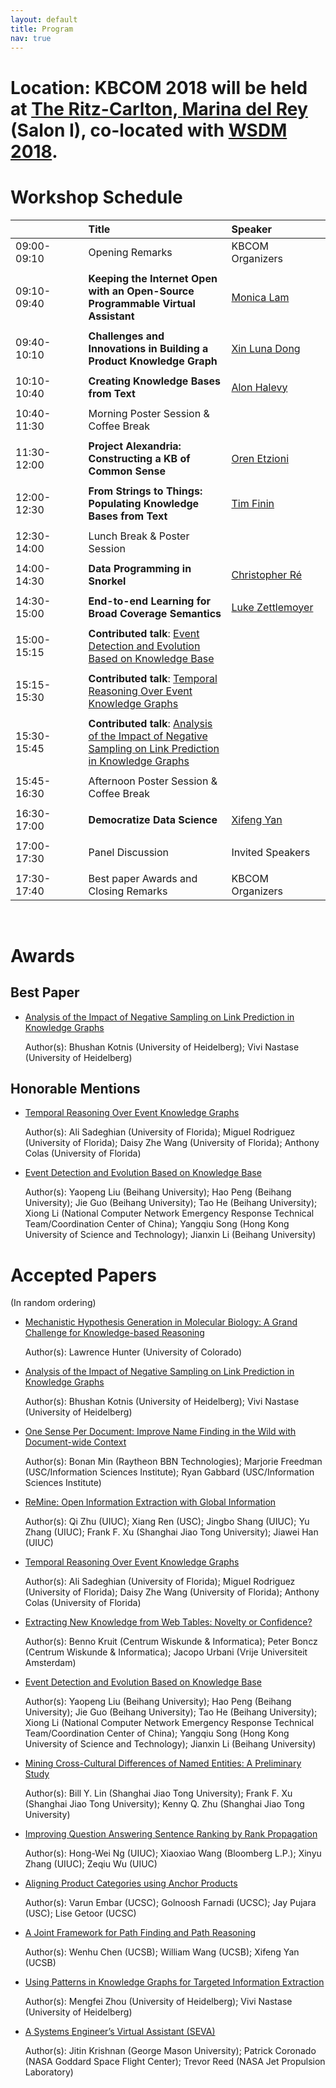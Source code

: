 ```yaml
---
layout: default
title: Program
nav: true
---
```


# Location: KBCOM 2018 will be held at [The Ritz-Carlton, Marina del Rey](http://www.ritzcarlton.com/en/hotels/california/marina-del-rey#Hotel) (Salon I), co-located with [WSDM 2018](http://www.wsdm-conference.org/2018/index.html).


# Workshop Schedule

<!--
A preview of the workshop schedule is available <a href="images/Schedule.pdf" target="_blank">here</a>.
-->

| &nbsp;&nbsp;&nbsp;&nbsp;&nbsp;&nbsp;&nbsp;&nbsp;&nbsp;&nbsp;&nbsp;&nbsp;&nbsp;&nbsp;&nbsp;&nbsp;&nbsp;&nbsp;&nbsp;&nbsp;&nbsp;&nbsp;&nbsp;             | Title             | Speaker&nbsp;&nbsp;&nbsp;&nbsp;&nbsp;&nbsp;&nbsp;&nbsp;&nbsp;&nbsp;&nbsp;&nbsp;&nbsp;&nbsp;&nbsp;&nbsp;&nbsp;&nbsp; |
|:-------------|:-----------------|:----------|
| 09:00-09:10   | Opening Remarks   | KBCOM Organizers |
|||
| 09:10-09:40   | **Keeping the Internet Open with an Open-Source Programmable Virtual Assistant** | [Monica Lam](https://suif.stanford.edu/~lam/) |
|||
| 09:40-10:10  | **Challenges and Innovations in Building a Product Knowledge Graph** | [Xin Luna Dong](http://lunadong.com/)  |
|||
| 10:10-10:40 | **Creating Knowledge Bases from Text** | [Alon Halevy](https://homes.cs.washington.edu/~alon/) |
|||
| 10:40-11:30 | Morning Poster Session & Coffee Break  |
|||
| 11:30-12:00 | **Project Alexandria: Constructing a KB of Common Sense** | [Oren Etzioni](http://allenai.org/team/orene/) |
|||
| 12:00-12:30 | **From Strings to Things: Populating Knowledge Bases from Text** | [Tim Finin](https://www.csee.umbc.edu/~finin/) |
|||
| 12:30-14:00  | Lunch Break & Poster Session |
|||
| 14:00-14:30   | **Data Programming in Snorkel** | [Christopher Ré](https://cs.stanford.edu/people/chrismre/) |
|||
| 14:30-15:00   | **End-to-end Learning for Broad Coverage Semantics** | [Luke Zettlemoyer](https://www.cs.washington.edu/people/faculty/lsz)  |
|||
| 15:00-15:15   | **Contributed talk**: [Event Detection and Evolution Based on Knowledge Base](./papers/KBCOM_2018_paper_1.pdf) | |
|||
| 15:15-15:30   | **Contributed talk**: [Temporal Reasoning Over Event Knowledge Graphs](./papers/KBCOM_2018_paper_11.pdf) | |
|||
| 15:30-15:45   | **Contributed talk**: [Analysis of the Impact of Negative Sampling on Link Prediction in Knowledge Graphs](./papers/KBCOM_2018_paper_4.pdf) | |
|||
| 15:45-16:30   | Afternoon Poster Session & Coffee Break | |
|||
| 16:30-17:00   | **Democratize Data Science** | [Xifeng Yan](http://www.cs.ucsb.edu/~xyan/)|
|||
| 17:00-17:30   | Panel Discussion | Invited Speakers |
|||
| 17:30-17:40   | Best paper Awards and Closing Remarks |KBCOM Organizers |


<!--
<object data="images/Schedule.pdf" type="application/pdf" width="700px" height="700px">
    <embed src="images/Schedule.pdf">
        This browser does not support PDFs. Please download the PDF to view it: <a href="images/Schedule.pdf">Download PDF</a>.</p>
    </embed>
</object>
-->
<br />

# Awards

## Best Paper

* [Analysis of the Impact of Negative Sampling on Link Prediction in Knowledge Graphs](./papers/KBCOM_2018_paper_4.pdf)

   Author(s): Bhushan Kotnis (University of Heidelberg); Vivi Nastase (University of Heidelberg)

## Honorable Mentions

* [Temporal Reasoning Over Event Knowledge Graphs](./papers/KBCOM_2018_paper_11.pdf)

   Author(s): Ali Sadeghian (University of Florida); Miguel Rodriguez (University of Florida); Daisy Zhe Wang (University of Florida); Anthony Colas (University of Florida)

* [Event Detection and Evolution Based on Knowledge Base](./papers/KBCOM_2018_paper_1.pdf)

   Author(s): Yaopeng Liu (Beihang University); Hao Peng (Beihang University); Jie Guo (Beihang University); Tao He (Beihang University); Xiong Li (National Computer Network Emergency Response Technical Team/Coordination Center of China); Yangqiu Song (Hong Kong University of Science and
Technology); Jianxin Li (Beihang University)


# Accepted Papers
(In random ordering)

* [Mechanistic Hypothesis Generation in Molecular Biology: A Grand Challenge for Knowledge-based Reasoning](./papers/KBCOM_2018_paper_10.pdf)

   Author(s): Lawrence Hunter (University of Colorado) 

* [Analysis of the Impact of Negative Sampling on Link Prediction in Knowledge Graphs](./papers/KBCOM_2018_paper_4.pdf)

   Author(s): Bhushan Kotnis (University of Heidelberg); Vivi Nastase (University of Heidelberg)

* [One Sense Per Document: Improve Name Finding in the Wild with Document-wide Context](./papers/KBCOM_2018_paper_6.pdf)

   Author(s): Bonan Min (Raytheon BBN Technologies); Marjorie Freedman (USC/Information Sciences Institute); Ryan Gabbard (USC/Information Sciences Institute)

* [ReMine: Open Information Extraction with Global Information](./papers/KBCOM_2018_paper_20.pdf)

   Author(s): Qi Zhu (UIUC); Xiang Ren (USC); Jingbo Shang (UIUC); Yu Zhang (UIUC); Frank F. Xu (Shanghai Jiao Tong University); Jiawei Han (UIUC)

* [Temporal Reasoning Over Event Knowledge Graphs](./papers/KBCOM_2018_paper_11.pdf)

   Author(s): Ali Sadeghian (University of Florida); Miguel Rodriguez (University of Florida); Daisy Zhe Wang (University of Florida); Anthony Colas (University of Florida)

* [Extracting New Knowledge from Web Tables: Novelty or Confidence?](./papers/KBCOM_2018_paper_7.pdf)

   Author(s): Benno Kruit (Centrum Wiskunde & Informatica); Peter Boncz (Centrum Wiskunde & Informatica); Jacopo Urbani (Vrije Universiteit Amsterdam)

* [Event Detection and Evolution Based on Knowledge Base](./papers/KBCOM_2018_paper_1.pdf)

   Author(s): Yaopeng Liu (Beihang University); Hao Peng (Beihang University); Jie Guo (Beihang University); Tao He (Beihang University); Xiong Li (National Computer Network Emergency Response Technical Team/Coordination Center of China); Yangqiu Song (Hong Kong University of Science and
Technology); Jianxin Li (Beihang University)

* [Mining Cross-Cultural Differences of Named Entities: A Preliminary Study](./papers/KBCOM_2018_paper_12.pdf)

   Author(s): Bill Y. Lin (Shanghai Jiao Tong University); Frank F. Xu (Shanghai Jiao Tong University); Kenny Q. Zhu (Shanghai Jiao Tong University)

* [Improving Question Answering Sentence Ranking by Rank Propagation](./papers/KBCOM_2018_paper_19.pdf)

   Author(s): Hong-Wei Ng (UIUC); Xiaoxiao Wang (Bloomberg L.P.); Xinyu Zhang (UIUC); Zeqiu Wu (UIUC)

* [Aligning Product Categories using Anchor Products](./papers/KBCOM_2018_paper_16.pdf)

   Author(s): Varun Embar (UCSC); Golnoosh Farnadi (UCSC); Jay Pujara (USC); Lise Getoor (UCSC)

* [A Joint Framework for Path Finding and Path Reasoning](./papers/KBCOM_2018_paper_17.pdf)

   Author(s): Wenhu Chen (UCSB); William Wang (UCSB); Xifeng Yan (UCSB)

* [Using Patterns in Knowledge Graphs for Targeted Information Extraction](./papers/KBCOM_2018_paper_5.pdf)

   Author(s): Mengfei Zhou (University of Heidelberg); Vivi Nastase (University of Heidelberg)

* [A Systems Engineer’s Virtual Assistant (SEVA)](./papers/KBCOM_2018_paper_9.pdf)

   Author(s): Jitin Krishnan (George Mason University); Patrick Coronado (NASA Goddard Space Flight Center); Trevor Reed (NASA Jet Propulsion Laboratory)




